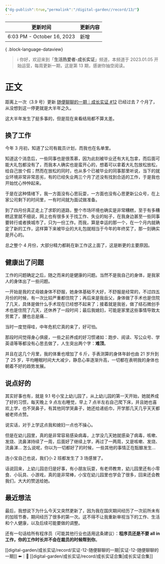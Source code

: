 ```yaml
---
{"dg-publish":true,"permalink":"/digital-garden//record/13/"}
---
```



| 更新时间                       | 更新内容 |
| -------------------------- | ---- |
| 6:03 PM - October 16, 2023 | 新增   |

{ .block-language-dataview}

> ℹ️ 你好，欢迎来到「**生活热爱者-成长实证**」频道，本频道于 2023.01.05 开始运营，每周更新一期，这是第 13 期，感谢你抽空阅读。

# 正文

距离上一次（3.9 号）更新 [随便聊聊的一期｜成长实证 #12](https://mp.weixin.qq.com/s/5__g-rv7RD4EJi-1L8unjA) 已经过去 7 个月了，从没想到这一停更就是大半年之久。

这大半年发生了挺多事的，但是现在来看结局都不算太差。

## 换了工作

今年 3 月初，知道了公司有裁员计划，而我也在名单里。 

知道这个消息后，一些同事也是很羡慕，因为此刻被毕业还有大礼包拿，而后面可能大礼包都没有了，而我本人确实也是蛮开心的，想着可以拿着大礼包放松放松，给自己放个假；然而在放松的同时，也从多个已被毕业的同事那里听说，当下的就业环境非常非常恶劣，有的已经失业两三个月了还没有找到合适的工作，于是我也开始忧心忡忡起来。

于是在这种情绪下，我一方面没有心思玩耍，一方面也没有心思更新公众号，在上家公司剩下的时间里，一有时间就为面试做准备。

到了四月份真正走上了求职的道路，整个市场环境也确实是非常糟糕，至于有多糟糕这里就不细说，网上也有很多关于找工作、失业的帖子，在我身边甚至一些同事要转行或者换城市了，只为一份工作。而我，算是幸运的那一个，在一个月内就确定了新的工作，这样算下来被毕业的大礼包就相当于今年的年终奖了，那一刻确实是开心的。

总之整个 4 月份，大部分精力都耗在新工作这上面了，这是断更的主要原因。

## 健康出了问题

工作的问题确定之后，随之而来的是健康的问题。当然不是我自己的身体，是我家人的身体出了一些问题。

一开始是我的丈母娘身体不舒服，她身体基础不大好，不舒服是经常的，不过四五月份的时候，有一次比较严重都住院了；再后来是我岳父，身体做了手术也是住院了几天，具体是做什么手术现在已经想不起来了；接着就是我爸，做了结石微创手术也是住院了几天，还休养了一段时间；最后我媳妇，可能是家里这些事情导致太劳累了，腰也总是痛…

当时一度觉得哇，中年危机它真的来了，好可怕。

那段时间觉得身心俱疲，一些之前养成的好习惯诸如：跑步、阅读、写公众号、学英语等等都没有心思去做了，人生突出两个字：**难顶**。

并且在这几个月里，我的体重也增加了 6 斤，手表测算的身体年龄也由 21 岁升到了 25 岁，平均睡眠时间大大减少，静息心率逐渐升高，一切都在表明我的身体也朝着不好的趋势发展。

## 说点好的

其实好事也有，就是 9.1 号小宝上幼儿园了，从上幼儿园的第一天开始，她就养成了好的习惯，每天晚上 9 点左右睡觉，早上 7 点半左右自己爬下床，并且她也喜欢上学，也不哭鼻子，有其他同学哭鼻子，她还给递纸巾，开学那几天几乎天天都被老师点赞。

说实话，对于上学这点我和媳妇一点也不操心。

但是在幼儿园里，真的是非常容易感染病毒，上学没几天她就感染了病毒，咳嗽、发烧、流鼻涕持续了一周，后面好了继续上学，再过了一两周，又是咳嗽、发烧、流鼻涕… 怎么说呢，你以为一切都好了的时候，一些其他的事情正在酝酿发生…

连小宝自己也说，我们小 2 班都发生了 3 场感冒了。

话说回来，上幼儿园总归是好事，有小朋友玩耍，有老师教育，幼儿园里还有小零食、小玩具、小游戏，真的是非常棒，小宝在幼儿园里也学会了很多，回来还会教我们，大大的赞送给她。

## 最近想法

最后，我想说下为什么今天又突然更新了，因为我在国庆期间经历了一次前所未有的加班节奏，期间经历了很多的第一次。这不得不让我重新审视当下的工作、生活和个人健康，以及后续可能要做的调整。

还有一句话给所有程序员（可能其他行业也适用这条建议）：**程序员还是不要 all in 工作，你的工作时长并不会在裁员的时候帮到你**。

[[digital-garden/成长实证/record/实证-12-随便聊聊的一期\|实证-12-随便聊聊的一期]] ⬅️｜📑 [[digital-garden/成长实证/record/成长实证合集\|成长实证合集]]

